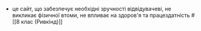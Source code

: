 - це сайт, що забезпечує необхідні зручності відвідувачеві, не викликає фізичної втоми, не впливає на здоров'я та працездатність
  #[[8 клас (Ривкінд)]]
